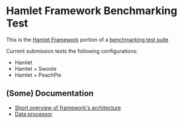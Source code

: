 # Hamlet Framework Benchmarking Test

This is the [Hamlet Framework](https://github.com/hamlet-framework) portion of a [benchmarking test suite](../)

Current submission tests the following configurations:

- Hamlet
- Hamlet + Swoole
- Hamlet + PeachPie

## (Some) Documentation

- [Short overview of framework's architecture](https://notes.kartashov.com/2016/07/08/simple-caching-web-framework/)
- [Data processor](https://notes.kartashov.com/2017/05/09/result-set-processor/)
